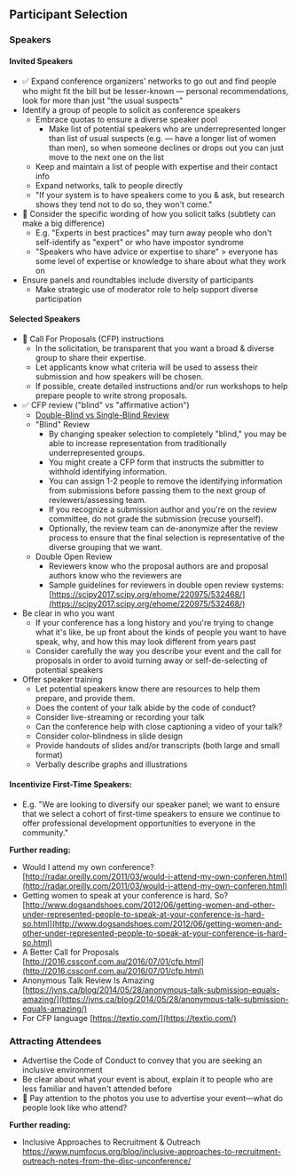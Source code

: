 ## Participant Selection

### Speakers

#### Invited Speakers

- ✅ Expand conference organizers&#39; networks to go out and find people who might fit the bill but be lesser-known — personal recommendations, look for more than just &quot;the usual suspects&quot;
- Identify a group of people to solicit as conference speakers
  - Embrace quotas to ensure a diverse speaker pool
    - Make list of potential speakers who are underrepresented longer than list of usual suspects (e.g. — have a longer list of women than men), so when someone declines or drops out you can just move to the next one on the list
  - Keep and maintain a list of people with expertise and their contact info
  - Expand networks, talk to people directly
  - &quot;If your system is to have speakers come to you &amp; ask, but research shows they tend not to do so, they won&#39;t come.&quot;
- 🍎 Consider the specific wording of how you solicit talks (subtlety can make a big difference)
  - E.g. &quot;Experts in best practices&quot; may turn away people who don&#39;t self-identify as &quot;expert&quot; or who have impostor syndrome
  - &quot;Speakers who have advice or expertise to share&quot; &gt; everyone has some level of expertise or knowledge to share about what they work on
- Ensure panels and roundtables include diversity of participants
  - Make strategic use of moderator role to help support diverse participation

#### Selected Speakers

- 🍎 Call For Proposals (CFP) instructions
  - In the solicitation, be transparent that you want a broad &amp; diverse group to share their expertise.
  - Let applicants know what criteria will be used to assess their submission and how speakers will be chosen.
  - If possible, create detailed instructions and/or run workshops to help prepare people to write strong proposals.
- ✅ CFP review (&quot;blind&quot; vs &quot;affirmative action&quot;)
  - [Double-Blind vs Single-Blind Review](https://www.insidehighered.com/news/2016/09/07/new-study-suggests-continued-bias-academic-conference-panel-selections)
  - &quot;Blind&quot; Review
    - By changing speaker selection to completely &quot;blind,&quot; you may be able to increase representation from traditionally underrepresented groups.
    - You might create a CFP form that instructs the submitter to withhold identifying information.
    - You can assign 1-2 people to remove the identifying information from submissions before passing them to the next group of reviewers/assessing team.
    - If you recognize a submission author and you&#39;re on the review committee, do not grade the submission (recuse yourself).
    - Optionally, the review team can de-anonymize after the review process to ensure that the final selection is representative of the diverse grouping that we want.
  - Double Open Review
    - Reviewers know who the proposal authors are and proposal authors know who the reviewers are
    - Sample guidelines for reviewers in double open review systems: [https://scipy2017.scipy.org/ehome/220975/532468/](https://scipy2017.scipy.org/ehome/220975/532468/)
- Be clear in who you want
  - If your conference has a long history and you&#39;re trying to change what it&#39;s like, be up front about the kinds of people you want to have speak, why, and how this may look different from years past
  - Consider carefully the way you describe your event and the call for proposals in order to avoid turning away or self-de-selecting of potential speakers
- Offer speaker training
  - Let potential speakers know there are resources to help them prepare, and provide them.
  - Does the content of your talk abide by the code of conduct?
  - Consider live-streaming or recording your talk
  - Can the conference help with close captioning a video of your talk?
  - Consider color-blindness in slide design
  - Provide handouts of slides and/or transcripts (both large and small format)
  - Verbally describe graphs and illustrations

#### Incentivize First-Time Speakers:

- E.g. &quot;We are looking to diversify our speaker panel; we want to ensure that we select a cohort of first-time speakers to ensure we continue to offer professional development opportunities to everyone in the community.&quot;

**Further reading:**

- Would I attend my own conference? [http://radar.oreilly.com/2011/03/would-i-attend-my-own-conferen.html](http://radar.oreilly.com/2011/03/would-i-attend-my-own-conferen.html)
- Getting women to speak at your conference is hard. So? [http://www.dogsandshoes.com/2012/06/getting-women-and-other-under-represented-people-to-speak-at-your-conference-is-hard-so.html](http://www.dogsandshoes.com/2012/06/getting-women-and-other-under-represented-people-to-speak-at-your-conference-is-hard-so.html)
- A Better Call for Proposals [http://2016.cssconf.com.au/2016/07/01/cfp.html](http://2016.cssconf.com.au/2016/07/01/cfp.html)
- Anonymous Talk Review Is Amazing [https://jvns.ca/blog/2014/05/28/anonymous-talk-submission-equals-amazing/](https://jvns.ca/blog/2014/05/28/anonymous-talk-submission-equals-amazing/)
- For CFP language [https://textio.com/](https://textio.com/)

### Attracting Attendees

- Advertise the Code of Conduct to convey that you are seeking an inclusive environment
- Be clear about what your event is about, explain it to people who are less familiar and haven&#39;t attended before
- 🍎 Pay attention to the photos you use to advertise your event—what do people look like who attend?

**Further reading:**

- Inclusive Approaches to Recruitment & Outreach https://www.numfocus.org/blog/inclusive-approaches-to-recruitment-outreach-notes-from-the-disc-unconference/
